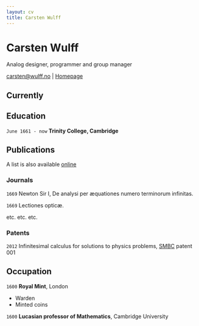 ```yaml
---
layout: cv
title: Carsten Wulff
---
```

# Carsten Wulff
Analog designer, programmer and group manager 


<div id="webaddress">
<a href="carsten@wulff.no">carsten@wulff.no</a>
| <a href="www.wulff.no">Homepage</a>
</div>


## Currently


## Education

`June 1661 - now`
__Trinity College, Cambridge__


## Publications

A list is also available [online](https://scholar.google.no/citations?user=uMepikoAAAAJ&hl=no&oi=sra) 

### Journals

`1669`
Newton Sir I, De analysi per æquationes numero terminorum infinitas. 

`1669`
Lectiones opticæ.

etc. etc. etc.

### Patents

`2012`
Infinitesimal calculus for solutions to physics problems, [SMBC](http://www.techdirt.com/articles/20121011/09312820678/if-patents-had-been-around-time-newton.shtml) patent 001


## Occupation

`1600`
__Royal Mint__, London

- Warden
- Minted coins

`1600`
__Lucasian professor of Mathematics__, Cambridge University



<!-- ### Footer

Last updated: May 2013 -->


